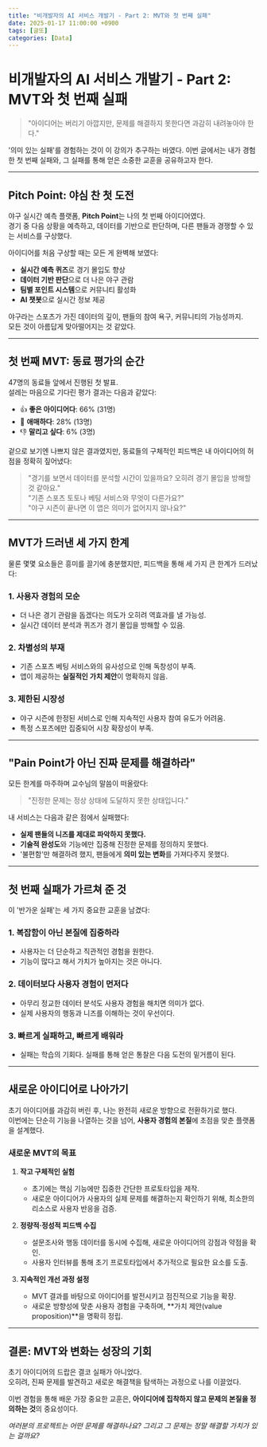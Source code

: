 ```yaml
---
title: "비개발자의 AI 서비스 개발기 - Part 2: MVT와 첫 번째 실패"
date: 2025-01-17 11:00:00 +0900
tags: [글또]
categories: [Data]
---
```


# 비개발자의 AI 서비스 개발기 - Part 2: MVT와 첫 번째 실패

> "아이디어는 버리기 아깝지만, 문제를 해결하지 못한다면 과감히 내려놓아야 한다."

'의미 있는 실패'를 경험하는 것이 이 강의가 추구하는 바였다. 이번 글에서는 내가 경험한 첫 번째 실패와, 그 실패를 통해 얻은 소중한 교훈을 공유하고자 한다.

---

## Pitch Point: 야심 찬 첫 도전

야구 실시간 예측 플랫폼, **Pitch Point**는 나의 첫 번째 아이디어였다.  
경기 중 다음 상황을 예측하고, 데이터를 기반으로 판단하며, 다른 팬들과 경쟁할 수 있는 서비스를 구상했다. 

아이디어를 처음 구상할 때는 모든 게 완벽해 보였다:
- **실시간 예측 퀴즈**로 경기 몰입도 향상
- **데이터 기반 판단**으로 더 나은 야구 관람
- **팀별 포인트 시스템**으로 커뮤니티 활성화
- **AI 챗봇**으로 실시간 정보 제공

야구라는 스포츠가 가진 데이터의 깊이, 팬들의 참여 욕구, 커뮤니티의 가능성까지.  
모든 것이 아름답게 맞아떨어지는 것 같았다.

---

## 첫 번째 MVT: 동료 평가의 순간

47명의 동료들 앞에서 진행된 첫 발표.  
설레는 마음으로 기다린 평가 결과는 다음과 같았다:

- 👍 **좋은 아이디어다**: 66% (31명)  
- 🤔 **애매하다**: 28% (13명)  
- 👎 **말리고 싶다**: 6% (3명)  

겉으로 보기엔 나쁘지 않은 결과였지만, 동료들의 구체적인 피드백은 내 아이디어의 허점을 정확히 짚어냈다:

> "경기를 보면서 데이터를 분석할 시간이 있을까요? 오히려 경기 몰입을 방해할 것 같아요."  
> "기존 스포츠 토토나 베팅 서비스와 무엇이 다른가요?"  
> "야구 시즌이 끝나면 이 앱은 의미가 없어지지 않나요?"  

---

## MVT가 드러낸 세 가지 한계

물론 몇몇 요소들은 흥미를 끌기에 충분했지만, 피드백을 통해 세 가지 큰 한계가 드러났다:

### 1. 사용자 경험의 모순  
- 더 나은 경기 관람을 돕겠다는 의도가 오히려 역효과를 낼 가능성.
- 실시간 데이터 분석과 퀴즈가 경기 몰입을 방해할 수 있음.

### 2. 차별성의 부재  
- 기존 스포츠 베팅 서비스와의 유사성으로 인해 독창성이 부족.
- 앱이 제공하는 **실질적인 가치 제안**이 명확하지 않음.

### 3. 제한된 시장성  
- 야구 시즌에 한정된 서비스로 인해 지속적인 사용자 참여 유도가 어려움.
- 특정 스포츠에만 집중되어 시장 확장성이 부족.

---

## "Pain Point가 아닌 진짜 문제를 해결하라"

모든 한계를 마주하며 교수님의 말씀이 떠올랐다:  
> "진정한 문제는 정상 상태에 도달하지 못한 상태입니다."  

내 서비스는 다음과 같은 점에서 실패했다:
- **실제 팬들의 니즈를 제대로 파악하지 못했다.**
- **기술적 완성도**와 기능에만 집중해 진정한 문제를 정의하지 못했다.
- '불편함'만 해결하려 했지, 팬들에게 **의미 있는 변화**를 가져다주지 못했다.

---

## 첫 번째 실패가 가르쳐 준 것

이 '반가운 실패'는 세 가지 중요한 교훈을 남겼다:

### 1. 복잡함이 아닌 본질에 집중하라  
- 사용자는 더 단순하고 직관적인 경험을 원한다.  
- 기능이 많다고 해서 가치가 높아지는 것은 아니다.  

### 2. 데이터보다 사용자 경험이 먼저다  
- 아무리 정교한 데이터 분석도 사용자 경험을 해치면 의미가 없다.  
- 실제 사용자의 행동과 니즈를 이해하는 것이 우선이다.  

### 3. 빠르게 실패하고, 빠르게 배워라  
- 실패는 학습의 기회다. 실패를 통해 얻은 통찰은 다음 도전의 밑거름이 된다.  

---

## 새로운 아이디어로 나아가기

초기 아이디어를 과감히 버린 후, 나는 완전히 새로운 방향으로 전환하기로 했다.  
이번에는 단순히 기능을 나열하는 것을 넘어, **사용자 경험의 본질**에 초점을 맞춘 플랫폼을 설계했다.

### 새로운 MVT의 목표  
1. **작고 구체적인 실험**  
   - 초기에는 핵심 기능에만 집중한 간단한 프로토타입을 제작.  
   - 새로운 아이디어가 사용자의 실제 문제를 해결하는지 확인하기 위해, 최소한의 리소스로 사용자 반응을 검증.  

2. **정량적·정성적 피드백 수집**  
   - 설문조사와 행동 데이터를 동시에 수집해, 새로운 아이디어의 강점과 약점을 확인.  
   - 사용자 인터뷰를 통해 초기 프로토타입에서 추가적으로 필요한 요소를 도출.  

3. **지속적인 개선 과정 설정**  
   - MVT 결과를 바탕으로 아이디어를 발전시키고 점진적으로 기능을 확장.  
   - 새로운 방향성에 맞춘 사용자 경험을 구축하며, **가치 제안(value proposition)**을 명확히 정립.  

---

## 결론: MVT와 변화는 성장의 기회

초기 아이디어의 드랍은 결코 실패가 아니었다.  
오히려, 진짜 문제를 발견하고 새로운 해결책을 탐색하는 과정으로 나를 이끌었다.  

이번 경험을 통해 배운 가장 중요한 교훈은, **아이디어에 집착하지 않고 문제의 본질을 정의하는 것**의 중요성이다.  

*여러분의 프로젝트는 어떤 문제를 해결하나요? 그리고 그 문제는 정말 해결할 가치가 있는 걸까요?*
